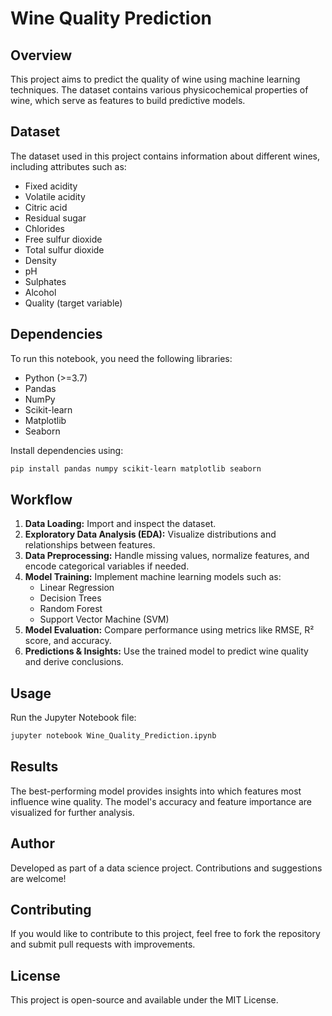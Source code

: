 # Wine Quality Prediction

## Overview
This project aims to predict the quality of wine using machine learning techniques. The dataset contains various physicochemical properties of wine, which serve as features to build predictive models.

## Dataset
The dataset used in this project contains information about different wines, including attributes such as:
- Fixed acidity
- Volatile acidity
- Citric acid
- Residual sugar
- Chlorides
- Free sulfur dioxide
- Total sulfur dioxide
- Density
- pH
- Sulphates
- Alcohol
- Quality (target variable)

## Dependencies
To run this notebook, you need the following libraries:
- Python (>=3.7)
- Pandas
- NumPy
- Scikit-learn
- Matplotlib
- Seaborn

Install dependencies using:
```bash
pip install pandas numpy scikit-learn matplotlib seaborn
```

## Workflow
1. **Data Loading:** Import and inspect the dataset.
2. **Exploratory Data Analysis (EDA):** Visualize distributions and relationships between features.
3. **Data Preprocessing:** Handle missing values, normalize features, and encode categorical variables if needed.
4. **Model Training:** Implement machine learning models such as:
   - Linear Regression
   - Decision Trees
   - Random Forest
   - Support Vector Machine (SVM)
5. **Model Evaluation:** Compare performance using metrics like RMSE, R² score, and accuracy.
6. **Predictions & Insights:** Use the trained model to predict wine quality and derive conclusions.

## Usage
Run the Jupyter Notebook file:
```bash
jupyter notebook Wine_Quality_Prediction.ipynb
```

## Results
The best-performing model provides insights into which features most influence wine quality. The model's accuracy and feature importance are visualized for further analysis.

## Author
Developed as part of a data science project. Contributions and suggestions are welcome!

## Contributing
If you would like to contribute to this project, feel free to fork the repository and submit pull requests with improvements.

## License
This project is open-source and available under the MIT License.
